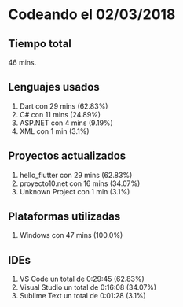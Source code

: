 # Codeando el 02/03/2018

## Tiempo total
46 mins.

## Lenguajes usados
1. Dart con 29 mins (62.83%)
1. C# con 11 mins (24.89%)
1. ASP.NET con 4 mins (9.19%)
1. XML con 1 min (3.1%)

## Proyectos actualizados
1. hello_flutter con 29 mins (62.83%)
1. proyecto10.net con 16 mins (34.07%)
1. Unknown Project con 1 min (3.1%)

## Plataformas utilizadas
1. Windows con 47 mins (100.0%)

## IDEs
1. VS Code un total de 0:29:45 (62.83%)
1. Visual Studio un total de 0:16:08 (34.07%)
1. Sublime Text un total de 0:01:28 (3.1%)
